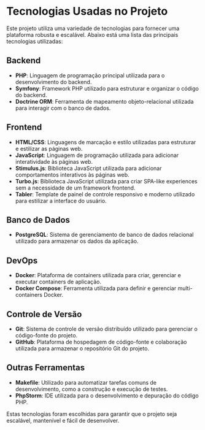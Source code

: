 # Tecnologias Usadas no Projeto

Este projeto utiliza uma variedade de tecnologias para fornecer uma plataforma robusta e escalável. Abaixo está uma lista das principais tecnologias utilizadas:

## Backend

- **PHP**: Linguagem de programação principal utilizada para o desenvolvimento do backend.
- **Symfony**: Framework PHP utilizado para estruturar e organizar o código do backend.
- **Doctrine ORM**: Ferramenta de mapeamento objeto-relacional utilizada para interagir com o banco de dados.

## Frontend

- **HTML/CSS**: Linguagens de marcação e estilo utilizadas para estruturar e estilizar as páginas web.
- **JavaScript**: Linguagem de programação utilizada para adicionar interatividade às páginas web.
- **Stimulus.js**: Biblioteca JavaScript utilizada para adicionar comportamentos interativos às páginas web.
- **Turbo.js**: Biblioteca JavaScript utilizada para criar SPA-like experiences sem a necessidade de um framework frontend.
- **Tabler**: Template de painel de controle responsivo e moderno utilizado para estilizar a interface do usuário.

## Banco de Dados

- **PostgreSQL**: Sistema de gerenciamento de banco de dados relacional utilizado para armazenar os dados da aplicação.

## DevOps

- **Docker**: Plataforma de containers utilizada para criar, gerenciar e executar containers de aplicação.
- **Docker Compose**: Ferramenta utilizada para definir e gerenciar multi-containers Docker.

## Controle de Versão

- **Git**: Sistema de controle de versão distribuído utilizado para gerenciar o código-fonte do projeto.
- **GitHub**: Plataforma de hospedagem de código-fonte e colaboração utilizada para armazenar o repositório Git do projeto.

## Outras Ferramentas

- **Makefile**: Utilizado para automatizar tarefas comuns de desenvolvimento, como a construção e execução de testes.
- **PhpStorm**: IDE utilizada para o desenvolvimento e depuração do código PHP.

Estas tecnologias foram escolhidas para garantir que o projeto seja escalável, mantenível e fácil de desenvolver.
